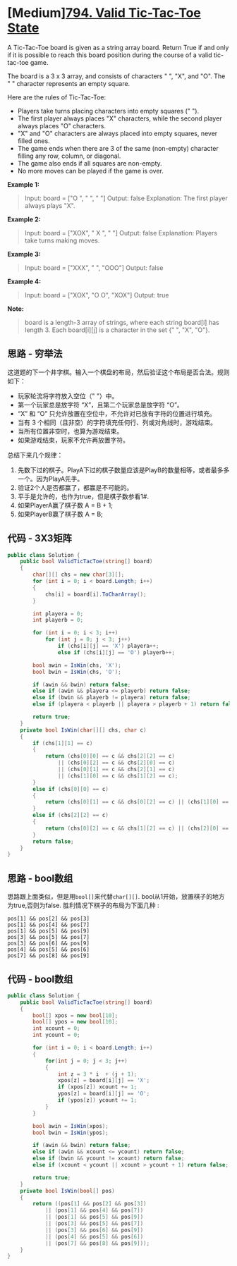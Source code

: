 # [Medium][794. Valid Tic-Tac-Toe State](https://leetcode.com/problems/valid-tic-tac-toe-state/)

A Tic-Tac-Toe board is given as a string array board. Return True if and only if it is possible to reach this board position during the course of a valid tic-tac-toe game.

The board is a 3 x 3 array, and consists of characters " ", "X", and "O".  The " " character represents an empty square.

Here are the rules of Tic-Tac-Toe:

* Players take turns placing characters into empty squares (" ").
* The first player always places "X" characters, while the second player always places "O" characters.
* "X" and "O" characters are always placed into empty squares, never filled ones.
* The game ends when there are 3 of the same (non-empty) character filling any row, column, or diagonal.
* The game also ends if all squares are non-empty.
* No more moves can be played if the game is over.

**Example 1:**

> Input: board = ["O  ", "   ", "   "]
> Output: false
> Explanation: The first player always plays "X".

**Example 2:**

> Input: board = ["XOX", " X ", "   "]
> Output: false
> Explanation: Players take turns making moves.

**Example 3:**

> Input: board = ["XXX", "   ", "OOO"]
> Output: false

**Example 4:**

> Input: board = ["XOX", "O O", "XOX"]
> Output: true

**Note:**

> board is a length-3 array of strings, where each string board[i] has length 3.
> Each board[i][j] is a character in the set {" ", "X", "O"}.

## 思路 - 穷举法

这道题的下一个井字棋。输入一个棋盘的布局，然后验证这个布局是否合法。规则如下：

* 玩家轮流将字符放入空位（" "）中。
* 第一个玩家总是放字符 “X”，且第二个玩家总是放字符 “O”。
* “X” 和 “O” 只允许放置在空位中，不允许对已放有字符的位置进行填充。
* 当有 3 个相同（且非空）的字符填充任何行、列或对角线时，游戏结束。
* 当所有位置非空时，也算为游戏结束。
* 如果游戏结束，玩家不允许再放置字符。

总结下来几个规律：

1. 先数下过的棋子。PlayA下过的棋子数量应该是PlayB的数量相等，或者最多多一个。因为PlayA先手。
2. 验证2个人是否都赢了，都赢是不可能的。
3. 平手是允许的，也作为true，但是棋子数参看1#.
4. 如果PlayerA赢了棋子数 A = B + 1;
5. 如果PlayerB赢了棋子数 A = B;

## 代码 - 3X3矩阵

```csharp
public class Solution {
    public bool ValidTicTacToe(string[] board)
    {
        char[][] chs = new char[3][];
        for (int i = 0; i < board.Length; i++)
        {
            chs[i] = board[i].ToCharArray();
        }

        int playera = 0;
        int playerb = 0;

        for (int i = 0; i < 3; i++)
            for (int j = 0; j < 3; j++)
                if (chs[i][j] == 'X') playera++;
                else if (chs[i][j] == 'O') playerb++;

        bool awin = IsWin(chs, 'X');
        bool bwin = IsWin(chs, 'O');

        if (awin && bwin) return false;
        else if (awin && playera <= playerb) return false;
        else if (bwin && playerb != playera) return false;
        else if (playera < playerb || playera > playerb + 1) return false;

        return true;
    }
    private bool IsWin(char[][] chs, char c)
    {
        if (chs[1][1] == c)
        {
            return (chs[0][0] == c && chs[2][2] == c)
                || (chs[0][2] == c && chs[2][0] == c)
                || (chs[0][1] == c && chs[2][1] == c)
                || (chs[1][0] == c && chs[1][2] == c);
        }
        else if (chs[0][0] == c)
        {
            return (chs[0][1] == c && chs[0][2] == c) || (chs[1][0] == c && chs[2][0] == c);
        }
        else if (chs[2][2] == c)
        {
            return (chs[0][2] == c && chs[1][2] == c) || (chs[2][0] == c && chs[2][1] == c);
        }
        return false;
    }
}
```

## 思路 - bool数组

思路跟上面类似，但是用`bool[]`来代替`char[][]`. bool从1开始，放置棋子的地方为true,否则为false. 胜利情况下棋子的布局为下面几种 :

```text
pos[1] && pos[2] && pos[3]
pos[1] && pos[4] && pos[7]
pos[1] && pos[5] && pos[9]
pos[3] && pos[5] && pos[7]
pos[3] && pos[6] && pos[9]
pos[4] && pos[5] && pos[6]
pos[7] && pos[8] && pos[9]
```

## 代码 - bool数组

```csharp
public class Solution {
    public bool ValidTicTacToe(string[] board)
    {
        bool[] xpos = new bool[10];
        bool[] ypos = new bool[10];
        int xcount = 0;
        int ycount = 0;

        for (int i = 0; i < board.Length; i++)
        {
            for(int j = 0; j < 3; j++)
            {
                int z = 3 * i  + (j + 1);
                xpos[z] = board[i][j] == 'X';
                if (xpos[z]) xcount += 1;
                ypos[z] = board[i][j] == 'O';
                if (ypos[z]) ycount += 1;
            }
        }

        bool awin = IsWin(xpos);
        bool bwin = IsWin(ypos);

        if (awin && bwin) return false;
        else if (awin && xcount <= ycount) return false;
        else if (bwin && ycount != xcount) return false;
        else if (xcount < ycount || xcount > ycount + 1) return false;

        return true;
    }
    private bool IsWin(bool[] pos)
    {
        return ((pos[1] && pos[2] && pos[3])
            || (pos[1] && pos[4] && pos[7])
            || (pos[1] && pos[5] && pos[9])
            || (pos[3] && pos[5] && pos[7])
            || (pos[3] && pos[6] && pos[9])
            || (pos[4] && pos[5] && pos[6])
            || (pos[7] && pos[8] && pos[9]));
    }
}
```

